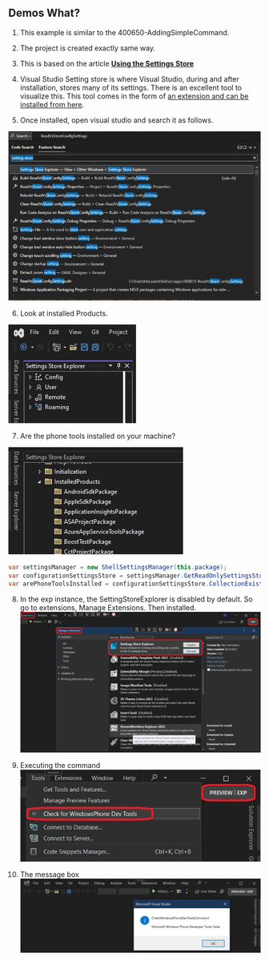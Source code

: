 ## Demos What?

1. This example is similar to the 400650-AddingSimpleCommand. 

2. The project is created exactly same way.

3. This is based on the article [**Using the Settings Store**](https://learn.microsoft.com/en-us/visualstudio/extensibility/using-the-settings-store)

4. Visual Studio Setting store is where Visual Studio, during and after installation, stores many of its settings. There is an excellent tool to visualize this. This tool comes in the form of [an extension and can be installed from here](https://marketplace.visualstudio.com/items?itemName=PaulHarrington.SettingsStoreExplorerPreview).

5. Once installed, open visual studio and search it as follows.

![Search for settings store](images/49_50SearchForSettingStoreExplorer.jpg)

6. Look at installed Products.

![Settings Store Explorer](./images/50SettingsStoreExplorer50.jpg)

7. Are the phone tools installed on your machine?

![Settings Store Explorer Installed Products](./images/51SettingsStoreInstalledProducts50.jpg)

```cs
var settingsManager = new ShellSettingsManager(this.package);
var configurationSettingsStore = settingsManager.GetReadOnlySettingsStore(SettingsScope.Configuration);
var arePhoneToolsInstalled = configurationSettingsStore.CollectionExists(@"InstalledProducts\Microsoft Windows Phone Developer Tools");
```

8. In the exp instance, the SettingStoreExplorer is disabled by default. So go to extensions, Manage Extensions.
Then installed.
![Installed Extensions in Exp instance](images/52_50SettingStoreExplorerInExpInstance.jpg)

9. Executing the command
![Executing the command](images/53_50_ExecuteCommand.jpg)
10. The message box
![The message box](images/54_50_TheMessageBox.jpg)